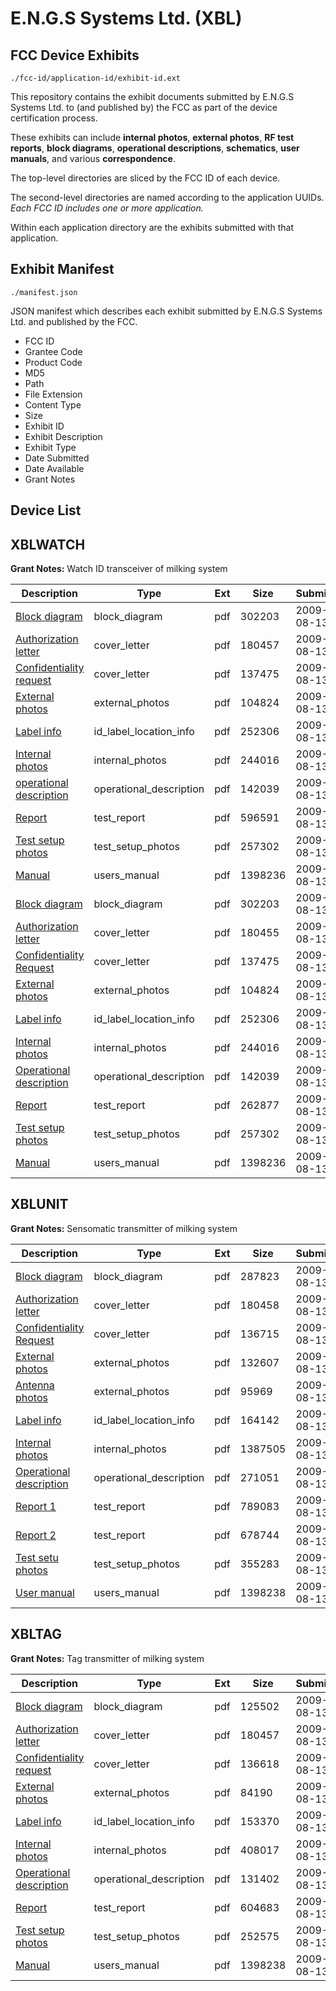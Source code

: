 # E.N.G.S Systems Ltd. (XBL)
## FCC Device Exhibits

```
./fcc-id/application-id/exhibit-id.ext
```

This repository contains the exhibit documents submitted by E.N.G.S Systems Ltd. to (and published by) the FCC as part of the device certification process.

These exhibits can include **internal photos**, **external photos**, **RF test reports**, **block diagrams**, **operational descriptions**, **schematics**, **user manuals**, and various **correspondence**.

The top-level directories are sliced by the FCC ID of each device.

The second-level directories are named according to the application UUIDs. *Each FCC ID includes one or more application.*

Within each application directory are the exhibits submitted with that application. 

## Exhibit Manifest

```
./manifest.json
```

JSON manifest which describes each exhibit submitted by E.N.G.S Systems Ltd. and published by the FCC.

- FCC ID
- Grantee Code
- Product Code
- MD5
- Path
- File Extension
- Content Type
- Size
- Exhibit ID
- Exhibit Description
- Exhibit Type
- Date Submitted
- Date Available
- Grant Notes

## Device List
## XBLWATCH
**Grant Notes:** Watch ID transceiver of milking system

| Description | Type | Ext | Size | Submitted | Available |
| ----------- | ---- | --- | ---- | --------- | --------- |
| [Block diagram](XBLWATCH/a3f062ce21110206dd6792cfcee7bf97/1152871.pdf) | block_diagram | pdf | 302203 | 2009-08-13 | 2009-08-13 |
| [Authorization letter](XBLWATCH/a3f062ce21110206dd6792cfcee7bf97/1152895.pdf) | cover_letter | pdf | 180457 | 2009-08-13 | 2009-08-13 |
| [Confidentiality request](XBLWATCH/a3f062ce21110206dd6792cfcee7bf97/1152873.pdf) | cover_letter | pdf | 137475 | 2009-08-13 | 2009-08-13 |
| [External photos](XBLWATCH/a3f062ce21110206dd6792cfcee7bf97/1152874.pdf) | external_photos | pdf | 104824 | 2009-08-13 | 2009-08-13 |
| [Label info](XBLWATCH/a3f062ce21110206dd6792cfcee7bf97/1152875.pdf) | id_label_location_info | pdf | 252306 | 2009-08-13 | 2009-08-13 |
| [Internal photos](XBLWATCH/a3f062ce21110206dd6792cfcee7bf97/1152876.pdf) | internal_photos | pdf | 244016 | 2009-08-13 | 2009-08-13 |
| [operational description](XBLWATCH/a3f062ce21110206dd6792cfcee7bf97/1152877.pdf) | operational_description | pdf | 142039 | 2009-08-13 | 2009-08-13 |
| [Report](XBLWATCH/a3f062ce21110206dd6792cfcee7bf97/1152913.pdf) | test_report | pdf | 596591 | 2009-08-13 | 2009-08-13 |
| [Test setup photos](XBLWATCH/a3f062ce21110206dd6792cfcee7bf97/1152880.pdf) | test_setup_photos | pdf | 257302 | 2009-08-13 | 2009-08-13 |
| [Manual](XBLWATCH/a3f062ce21110206dd6792cfcee7bf97/1152881.pdf) | users_manual | pdf | 1398236 | 2009-08-13 | 2009-08-13 |
| [Block diagram](XBLWATCH/ed922c23c5e18ff11278d747d5fcd176/1152871.pdf) | block_diagram | pdf | 302203 | 2009-08-13 | 2009-08-13 |
| [Authorization letter](XBLWATCH/ed922c23c5e18ff11278d747d5fcd176/1152872.pdf) | cover_letter | pdf | 180455 | 2009-08-13 | 2009-08-13 |
| [Confidentiality Request](XBLWATCH/ed922c23c5e18ff11278d747d5fcd176/1152873.pdf) | cover_letter | pdf | 137475 | 2009-08-13 | 2009-08-13 |
| [External photos](XBLWATCH/ed922c23c5e18ff11278d747d5fcd176/1152874.pdf) | external_photos | pdf | 104824 | 2009-08-13 | 2009-08-13 |
| [Label info](XBLWATCH/ed922c23c5e18ff11278d747d5fcd176/1152875.pdf) | id_label_location_info | pdf | 252306 | 2009-08-13 | 2009-08-13 |
| [Internal photos](XBLWATCH/ed922c23c5e18ff11278d747d5fcd176/1152876.pdf) | internal_photos | pdf | 244016 | 2009-08-13 | 2009-08-13 |
| [Operational description](XBLWATCH/ed922c23c5e18ff11278d747d5fcd176/1152877.pdf) | operational_description | pdf | 142039 | 2009-08-13 | 2009-08-13 |
| [Report](XBLWATCH/ed922c23c5e18ff11278d747d5fcd176/1152879.pdf) | test_report | pdf | 262877 | 2009-08-13 | 2009-08-13 |
| [Test setup photos](XBLWATCH/ed922c23c5e18ff11278d747d5fcd176/1152880.pdf) | test_setup_photos | pdf | 257302 | 2009-08-13 | 2009-08-13 |
| [Manual](XBLWATCH/ed922c23c5e18ff11278d747d5fcd176/1152881.pdf) | users_manual | pdf | 1398236 | 2009-08-13 | 2009-08-13 |
## XBLUNIT
**Grant Notes:** Sensomatic transmitter of milking system

| Description | Type | Ext | Size | Submitted | Available |
| ----------- | ---- | --- | ---- | --------- | --------- |
| [Block diagram](XBLUNIT/33ec360533e22a4eda850192d062d015/1152858.pdf) | block_diagram | pdf | 287823 | 2009-08-13 | 2009-08-13 |
| [Authorization letter](XBLUNIT/33ec360533e22a4eda850192d062d015/1152859.pdf) | cover_letter | pdf | 180458 | 2009-08-13 | 2009-08-13 |
| [Confidentiality Request](XBLUNIT/33ec360533e22a4eda850192d062d015/1152860.pdf) | cover_letter | pdf | 136715 | 2009-08-13 | 2009-08-13 |
| [External photos](XBLUNIT/33ec360533e22a4eda850192d062d015/1152861.pdf) | external_photos | pdf | 132607 | 2009-08-13 | 2009-08-13 |
| [Antenna photos](XBLUNIT/33ec360533e22a4eda850192d062d015/1152862.pdf) | external_photos | pdf | 95969 | 2009-08-13 | 2009-08-13 |
| [Label info](XBLUNIT/33ec360533e22a4eda850192d062d015/1152863.pdf) | id_label_location_info | pdf | 164142 | 2009-08-13 | 2009-08-13 |
| [Internal photos](XBLUNIT/33ec360533e22a4eda850192d062d015/1152864.pdf) | internal_photos | pdf | 1387505 | 2009-08-13 | 2009-08-13 |
| [Operational description](XBLUNIT/33ec360533e22a4eda850192d062d015/1152865.pdf) | operational_description | pdf | 271051 | 2009-08-13 | 2009-08-13 |
| [Report 1](XBLUNIT/33ec360533e22a4eda850192d062d015/1152867.pdf) | test_report | pdf | 789083 | 2009-08-13 | 2009-08-13 |
| [Report 2](XBLUNIT/33ec360533e22a4eda850192d062d015/1152868.pdf) | test_report | pdf | 678744 | 2009-08-13 | 2009-08-13 |
| [Test setu photos](XBLUNIT/33ec360533e22a4eda850192d062d015/1152869.pdf) | test_setup_photos | pdf | 355283 | 2009-08-13 | 2009-08-13 |
| [User manual](XBLUNIT/33ec360533e22a4eda850192d062d015/1152870.pdf) | users_manual | pdf | 1398238 | 2009-08-13 | 2009-08-13 |
## XBLTAG
**Grant Notes:** Tag transmitter of milking system

| Description | Type | Ext | Size | Submitted | Available |
| ----------- | ---- | --- | ---- | --------- | --------- |
| [Block diagram](XBLTAG/813010e51a75f535a25f3b59fa03ea2b/1152894.pdf) | block_diagram | pdf | 125502 | 2009-08-13 | 2009-08-13 |
| [Authorization letter](XBLTAG/813010e51a75f535a25f3b59fa03ea2b/1152895.pdf) | cover_letter | pdf | 180457 | 2009-08-13 | 2009-08-13 |
| [Confidentiality request](XBLTAG/813010e51a75f535a25f3b59fa03ea2b/1152896.pdf) | cover_letter | pdf | 136618 | 2009-08-13 | 2009-08-13 |
| [External photos](XBLTAG/813010e51a75f535a25f3b59fa03ea2b/1152897.pdf) | external_photos | pdf | 84190 | 2009-08-13 | 2009-08-13 |
| [Label info](XBLTAG/813010e51a75f535a25f3b59fa03ea2b/1152898.pdf) | id_label_location_info | pdf | 153370 | 2009-08-13 | 2009-08-13 |
| [Internal photos](XBLTAG/813010e51a75f535a25f3b59fa03ea2b/1152899.pdf) | internal_photos | pdf | 408017 | 2009-08-13 | 2009-08-13 |
| [Operational description](XBLTAG/813010e51a75f535a25f3b59fa03ea2b/1152900.pdf) | operational_description | pdf | 131402 | 2009-08-13 | 2009-08-13 |
| [Report](XBLTAG/813010e51a75f535a25f3b59fa03ea2b/1152902.pdf) | test_report | pdf | 604683 | 2009-08-13 | 2009-08-13 |
| [Test setup photos](XBLTAG/813010e51a75f535a25f3b59fa03ea2b/1152903.pdf) | test_setup_photos | pdf | 252575 | 2009-08-13 | 2009-08-13 |
| [Manual](XBLTAG/813010e51a75f535a25f3b59fa03ea2b/1152904.pdf) | users_manual | pdf | 1398238 | 2009-08-13 | 2009-08-13 |

